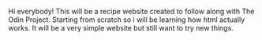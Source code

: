 Hi everybody!
This will be a recipe website created to follow along with The Odin Project.
Starting from scratch so i will be learning how html actually works.
It will be a very simple website but still want to try new things. 
